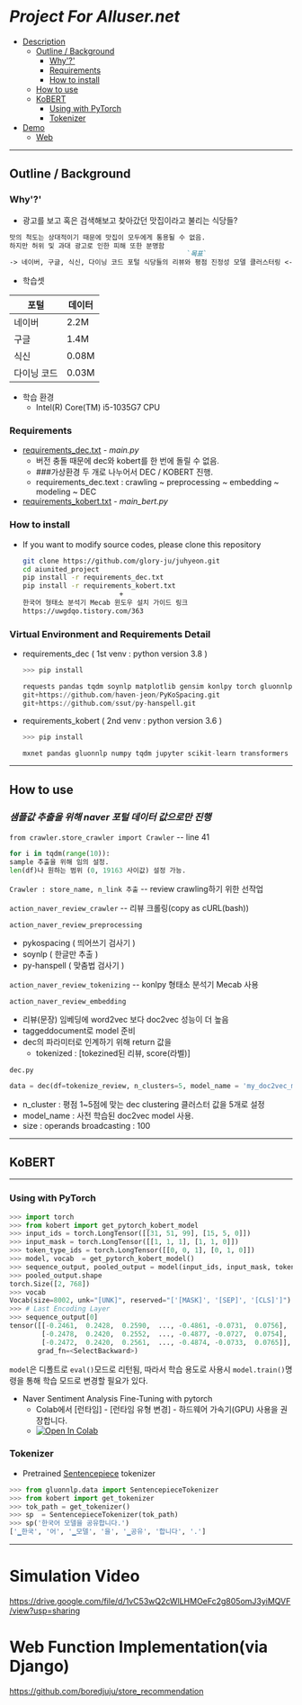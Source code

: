 # _Project For Alluser.net_

* [Description](#for-allusernets-project)
  * [Outline / Background](#outline--background)
    * [Why'?'](#why)
    * [Requirements](#requirements)
    * [How to install](#how-to-install)
  * [How to use](#how-to-use)
  * [KoBERT](#kobert)
    * [Using with PyTorch](#using-with-pytorch)
    * [Tokenizer](#tokenizer)
* [Demo](#simulation-video)
  * [Web](#web-function-implementationvia-django)

---

## Outline / Background

### Why'?'

* 광고를 보고 혹은 검색해보고 찾아갔던 맛집이라고 불리는 식당들?
```markdown
맛의 척도는 상대적이기 때문에 맛집이 모두에게 통용될 수 없음. 
하지만 허위 및 과대 광고로 인한 피해 또한 분명함
                                            `목표`
-> 네이버, 구글, 식신, 다이닝 코드 포털 식당들의 리뷰와 평점 진정성 모델 클러스터링 <-
```

* 학습셋

| 포털     | 데이터   |
|--------|-------|
| 네이버    | 2.2M  |
| 구글     | 1.4M  |
| 식신     | 0.08M |
| 다이닝 코드 | 0.03M |


* 학습 환경
  * Intel(R) Core(TM) i5-1035G7 CPU

### Requirements

* [requirements_dec.txt](https://github.com/glory-ju/juhyeon/blob/main/aiunited_project/requirements_dec.txt) - _main.py_
  * 버전 충돌 때문에 dec와 kobert를 한 번에 돌릴 수 없음.
  * ###가상환경 두 개로 나누어서 DEC / KOBERT 진행.
  * requirements_dec.text : crawling ~ preprocessing ~ embedding ~ modeling ~ DEC
* [requirements_kobert.txt](https://github.com/glory-ju/juhyeon/blob/main/aiunited_project/requirements_kobert.txt) - _main_bert.py_

### How to install

* If you want to modify source codes, please clone this repository

  ```sh
  git clone https://github.com/glory-ju/juhyeon.git
  cd aiunited_project
  pip install -r requirements_dec.txt
  pip install -r requirements_kobert.txt
                          +
  한국어 형태소 분석기 Mecab 윈도우 설치 가이드 링크
  https://uwgdqo.tistory.com/363
  ```

### Virtual Environment and Requirements Detail
* requirements_dec ( 1st venv : python version 3.8 )
  ```python
  >>> pip install 
  
  requests pandas tqdm soynlp matplotlib gensim konlpy torch gluonnlp
  git+https://github.com/haven-jeon/PyKoSpacing.git
  git+https://github.com/ssut/py-hanspell.git
  
  ```
  
* requirements_kobert ( 2nd venv : python version 3.6 )
  ```python
  >>> pip install 
  
  mxnet pandas gluonnlp numpy tqdm jupyter scikit-learn transformers boto3 torch sentencepiece
  ```
---

## How to use

### _샘플값 추출을 위해 naver 포털 데이터 값으로만 진행_

`from crawler.store_crawler import Crawler` -- line 41
```python
for i in tqdm(range(10)):
sample 추출을 위해 임의 설정.
len(df)나 원하는 범위 (0, 19163 사이값) 설정 가능.
```
`Crawler : store_name, n_link 추출` -- review crawling하기 위한 선작업

`action_naver_review_crawler` -- 리뷰 크롤링(copy as cURL(bash))

`action_naver_review_preprocessing` 
* pykospacing ( 띄어쓰기 검사기 )
* soynlp ( 한글만 추출 )
* py-hanspell ( 맞춤법 검사기 )

`action_naver_review_tokenizing` -- konlpy 형태소 분석기 Mecab 사용

`action_naver_review_embedding` 
* 리뷰(문장) 임베딩에 word2vec 보다 doc2vec 성능이 더 높음
* taggeddocument로 model 준비
* dec의 파라미터로 인계하기 위해 return 값을 
  * tokenized : [tokezined된 리뷰, score(라벨)]

`dec.py`
```python
data = dec(df=tokenize_review, n_clusters=5, model_name = 'my_doc2vec_model', size=100)
```
* n_cluster : 평점 1~5점에 맞는 dec clustering 클러스터 값을 5개로 설정
* model_name : 사전 학습된 doc2vec model 사용.
* size : operands broadcasting : 100

---

## KoBERT

---
### Using with PyTorch

```python
>>> import torch
>>> from kobert import get_pytorch_kobert_model
>>> input_ids = torch.LongTensor([[31, 51, 99], [15, 5, 0]])
>>> input_mask = torch.LongTensor([[1, 1, 1], [1, 1, 0]])
>>> token_type_ids = torch.LongTensor([[0, 0, 1], [0, 1, 0]])
>>> model, vocab  = get_pytorch_kobert_model()
>>> sequence_output, pooled_output = model(input_ids, input_mask, token_type_ids)
>>> pooled_output.shape
torch.Size([2, 768])
>>> vocab
Vocab(size=8002, unk="[UNK]", reserved="['[MASK]', '[SEP]', '[CLS]']")
>>> # Last Encoding Layer
>>> sequence_output[0]
tensor([[-0.2461,  0.2428,  0.2590,  ..., -0.4861, -0.0731,  0.0756],
        [-0.2478,  0.2420,  0.2552,  ..., -0.4877, -0.0727,  0.0754],
        [-0.2472,  0.2420,  0.2561,  ..., -0.4874, -0.0733,  0.0765]],
       grad_fn=<SelectBackward>)
```

`model`은 디폴트로 `eval()`모드로 리턴됨, 따라서 학습 용도로 사용시 `model.train()`명령을 통해 학습 모드로 변경할 필요가 있다.

* Naver Sentiment Analysis Fine-Tuning with pytorch
  * Colab에서 [런타임] - [런타임 유형 변경] - 하드웨어 가속기(GPU) 사용을 권장합니다.
  * [![Open In Colab](https://colab.research.google.com/assets/colab-badge.svg)](https://colab.research.google.com/github/SKTBrain/KoBERT/blob/master/scripts/NSMC/naver_review_classifications_pytorch_kobert.ipynb)

### Tokenizer

* Pretrained [Sentencepiece](https://github.com/google/sentencepiece) tokenizer

```python
>>> from gluonnlp.data import SentencepieceTokenizer
>>> from kobert import get_tokenizer
>>> tok_path = get_tokenizer()
>>> sp  = SentencepieceTokenizer(tok_path)
>>> sp('한국어 모델을 공유합니다.')
['▁한국', '어', '▁모델', '을', '▁공유', '합니다', '.']
```

---

# Simulation Video

https://drive.google.com/file/d/1vC53wQ2cWlLHMOeFc2g805omJ3yiMQVF/view?usp=sharing

# Web Function Implementation(via Django)

https://github.com/boredjuju/store_recommendation